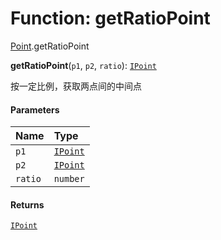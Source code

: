 # Function: getRatioPoint

[Point](/en/auto-docs/free-layout-editor/modules/Point.md).getRatioPoint

**getRatioPoint**(`p1`, `p2`, `ratio`): [`IPoint`](/en/auto-docs/free-layout-editor/interfaces/IPoint.md)

按一定比例，获取两点间的中间点

#### Parameters

| Name | Type |
| :------ | :------ |
| `p1` | [`IPoint`](/en/auto-docs/free-layout-editor/interfaces/IPoint.md) |
| `p2` | [`IPoint`](/en/auto-docs/free-layout-editor/interfaces/IPoint.md) |
| `ratio` | `number` |

#### Returns

[`IPoint`](/en/auto-docs/free-layout-editor/interfaces/IPoint.md)

